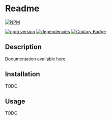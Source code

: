# Readme
[![NPM](https://nodei.co/npm/wordgenie.png?downloads=true&downloadRank=true&stars=true)](https://nodei.co/npm/wordgenie/)

[![npm version](https://badge.fury.io/js/wordgenie.svg)](https://badge.fury.io/js/wordgenie)
[![dependencies](https://david-dm.org/40thoughts/wordgenie.svg)](https://david-dm.org/40thoughts/wordgenie)
[![Codacy Badge](https://api.codacy.com/project/badge/Grade/c1f3a96fa9ef48ada91226d268bf82d1)](https://www.codacy.com/app/40thoughts/node-wordgenie?utm_source=github.com&amp;utm_medium=referral&amp;utm_content=40thoughts/node-wordgenie&amp;utm_campaign=Badge_Grade)
## Description
Documentation available [here](https://40thoughts.github.io/node-wordgenie/module-generator-Generator.html)

## Installation
TODO

## Usage
TODO
